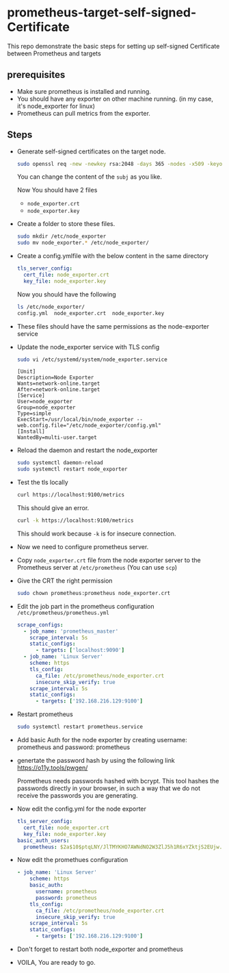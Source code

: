 # prometheus-target-self-signed-Certificate
This repo demonstrate the basic steps for  setting up self-signed Certificate between Prometheus and targets

## prerequisites

* Make sure prometheus is installed and running.
* You should have any exporter on other machine running. (in my case, it's node_exporter for linux)
* Prometheus can pull metrics from the exporter.

## Steps

* Generate self-signed certificates on the target node.
  ```bash
  sudo openssl req -new -newkey rsa:2048 -days 365 -nodes -x509 -keyout node_exporter.key -out node_exporter.crt -subj "/C=EG/ST=Egypt/L=Alex/O=MyOrg/CN=localhost"
  ```
  You can change the content of the ```subj``` as you like.
  
  Now You should have 2 files
  * ```node_exporter.crt```
  * ```node_exporter.key```
    
* Create a folder to store these files.

  ```bash
  sudo mkdir /etc/node_exporter
  sudo mv node_exporter.* /etc/node_exporter/
  ```

* Create a config.ymlfile with the below content in the same directory
  ```yml
  tls_server_config:
    cert_file: node_exporter.crt
    key_file: node_exporter.key
  ```

  Now you should have the following
  ```bash
  ls /etc/node_exporter/
  config.yml  node_exporter.crt  node_exporter.key
  ```
  
* These files should have the same permissions as the node-exporter service

* Update the node_exporter service with TLS config

  ```bash
  sudo vi /etc/systemd/system/node_exporter.service
  ```
  ```service
  [Unit]
  Description=Node Exporter
  Wants=network-online.target
  After=network-online.target
  [Service]
  User=node_exporter
  Group=node_exporter
  Type=simple
  ExecStart=/usr/local/bin/node_exporter --web.config.file="/etc/node_exporter/config.yml"
  [Install]
  WantedBy=multi-user.target
  ```

* Reload the daemon and restart the node_exporter

  ```bash
  sudo systemctl daemon-reload
  sudo systemctl restart node_exporter
  ```

* Test the tls locally

  ```bash
  curl https://localhost:9100/metrics
  ```
  This should give an error.

  ```bash
  curl -k https://localhost:9100/metrics
  ```
  This should work because ```-k``` is for insecure connection.
  
* Now we need to configure prometheus server.

* Copy ```node_exporter.crt``` file from the node exporter server to the Prometheus server at ```/etc/prometheus``` (You can use ```scp```)

* Give the CRT the right permission

  ```bash
  sudo chown prometheus:prometheus node_exporter.crt
  ```

* Edit the job part in the prometheus configuration ```/etc/prometheus/prometheus.yml```

  ```yml
  scrape_configs:
    - job_name: 'prometheus_master'
      scrape_interval: 5s
      static_configs:
        - targets: ['localhost:9090']
    - job_name: 'Linux Server'
      scheme: https
      tls_config:
        ca_file: /etc/prometheus/node_exporter.crt
        insecure_skip_verify: true
      scrape_interval: 5s
      static_configs:
        - targets: ['192.168.216.129:9100']
  ```
  
* Restart prometheus

  ```bash
  sudo systemctl restart prometheus.service
  ```

* Add basic Auth for the node exporter by creating username: prometheus and password: prometheus

* genertate the password hash by using the following link https://o11y.tools/pwgen/

  Prometheus needs passwords hashed with bcrypt. This tool hashes the passwords directly in your browser, in such a way that we do not receive the passwords you are generating.

* Now edit the config.yml for the node exporter

  ```yml
  tls_server_config:
    cert_file: node_exporter.crt
    key_file: node_exporter.key
  basic_auth_users:
    prometheus: $2a$10$ptqLNY/JlTMYKHO7AWNdNO2W3ZlJ5h1R6xYZktjS2EUjw.x5R4IUe
  ```

* Now edit the promethues configuration

  ```yml
  - job_name: 'Linux Server'
      scheme: https
      basic_auth:
        username: prometheus
        password: prometheus
      tls_config:
        ca_file: /etc/prometheus/node_exporter.crt
        insecure_skip_verify: true
      scrape_interval: 5s
      static_configs:
        - targets: ['192.168.216.129:9100']
  ```

* Don't forget to restart both node_exporter and prometheus

* VOILA, You are ready to go.
  
